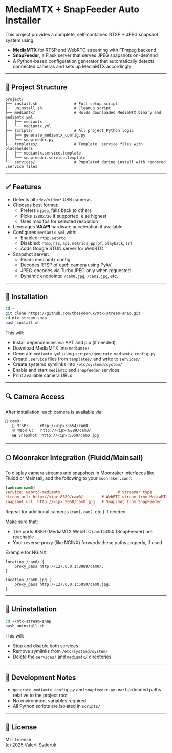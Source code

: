 # MediaMTX + SnapFeeder Auto Installer

This project provides a complete, self-contained RTSP + JPEG snapshot system using:

- **MediaMTX** for RTSP and WebRTC streaming with FFmpeg backend
- **SnapFeeder**, a Flask server that serves JPEG snapshots on-demand
- A Python-based configuration generator that automatically detects connected cameras and sets up MediaMTX accordingly

---

## 📁 Project Structure

```
project/
├── install.sh                # Full setup script
├── uninstall.sh              # Cleanup script
├── mediamtx/                 # Holds downloaded MediaMTX binary and mediamtx.yml
│   ├── mediamtx
│   └── mediamtx.yml
├── scripts/                  # All project Python logic
│   ├── generate_mediamtx_config.py
│   └── snapfeeder.py
├── templates/                # Template .service files with placeholders
│   ├── mediamtx.service.template
│   └── snapfeeder.service.template
└── services/                 # Populated during install with rendered .service files
```

---

## ✅ Features

- Detects all `/dev/video*` USB cameras
- Chooses best format:
  - Prefers `mjpeg`, falls back to others
  - Picks `1280x720` if supported, else highest
  - Uses max fps for selected resolution
- Leverages **VAAPI** hardware acceleration if available
- Configures `mediamtx.yml` with:
  - Enabled: `rtsp`, `webrtc`
  - Disabled: `rtmp`, `hls`, `api`, `metrics`, `pprof`, `playback`, `srt`
  - Adds Google STUN server for WebRTC
- Snapshot server:
  - Reads mediamtx config
  - Decodes RTSP of each camera using PyAV
  - JPEG-encodes via TurboJPEG only when requested
  - Dynamic endpoints: `/cam0.jpg`, `/cam1.jpg`, etc.

---

## 🚀 Installation

```bash
cd ~
git clone https://github.com/thesydoruk/mtx-stream-snap.git
cd mtx-stream-snap
bash install.sh
```

This will:

- Install dependencies via APT and pip (if needed)
- Download MediaMTX into `mediamtx/`
- Generate `mediamtx.yml` using `scripts/generate_mediamtx_config.py`
- Create `.service` files from `templates/` and write to `services/`
- Create systemd symlinks into `/etc/systemd/system/`
- Enable and start `mediamtx` and `snapfeeder` services
- Print available camera URLs

---

## 🔍 Camera Access

After installation, each camera is available via:

```
🎥 cam0:
   📡 RTSP:     rtsp://<ip>:8554/cam0
   🌐 WebRTC:   http://<ip>:8889/cam0/
   🖼️ Snapshot: http://<ip>:5050/cam0.jpg
```

---

## 🌕 Moonraker Integration (Fluidd/Mainsail)

To display camera streams and snapshots in Moonraker interfaces like Fluidd or Mainsail, add the following to your `moonraker.conf`:

```ini
[webcam cam0]
service: webrtc-mediamtx                         # Streamer type
stream_url: http://<ip>:8889/cam0/        # WebRTC stream from MediaMTX
snapshot_url: http://<ip>:5050/cam0.jpg   # Snapshot from SnapFeeder
```

Repeat for additional cameras (`cam1`, `cam2`, etc.) if needed.

Make sure that:
- The ports 8889 (MediaMTX WebRTC) and 5050 (SnapFeeder) are reachable
- Your reverse proxy (like NGINX) forwards these paths properly, if used

Example for NGINX:

```nginx
location /cam0/ {
    proxy_pass http://127.0.0.1:8889/cam0/;
}

location /cam0.jpg {
    proxy_pass http://127.0.0.1:5050/cam0.jpg;
}
```

---

## 🧹 Uninstallation

```bash
cd ~/mtx-stream-snap
bash uninstall.sh
```

This will:

- Stop and disable both services
- Remove symlinks from `/etc/systemd/system/`
- Delete the `services/` and `mediamtx/` directories

---

## 🔧 Development Notes

- `generate_mediamtx_config.py` and `snapfeeder.py` use hardcoded paths relative to the project root
- No environment variables required
- All Python scripts are isolated in `scripts/`

---

## 📜 License

MIT License  
(c) 2025 Valerii Sydoruk
